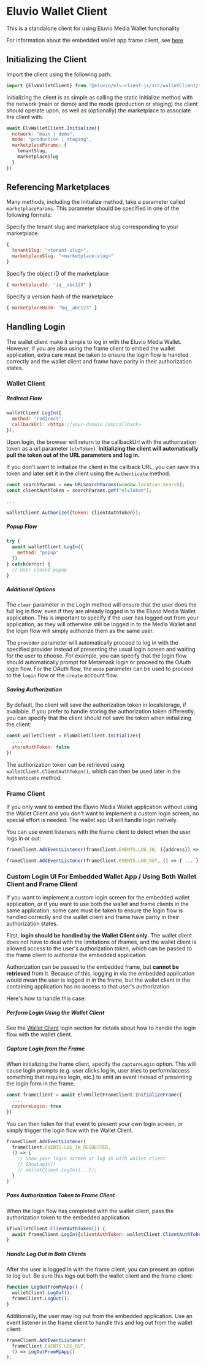 # Eluvio Wallet Client

This is a standalone client for using Eluvio Media Wallet functionality

For information about the embedded wallet app frame client, see [here](https://eluv-io.github.io/elv-media-wallet/ElvWalletFrameClient.html)

## Initializing the Client

Import the client using the following path:

```javascript
import {ElvWalletClient} from "@eluvio/elv-client-js/src/walletClient/index";
```

Initializing the client is as simple as calling the static Initialize method with the network (main or demo) and the mode (production or staging) the client should operate upon, as well as (optionally) the marketplace to associate the client with.

```javascript
await ElvWalletClient.Initialize({
  network: "main | demo",
  mode: "production | staging",
  marketplaceParams: {
    tenantSlug,
    marketplaceSlug
  }
})
```

## Referencing Marketplaces

Many methods, including the Initialize method, take a parameter called `marketplaceParams`. This parameter should be specified in one of the following formats:

Specify the tenant slug and marketplace slug corresponding to your marketplace.
```javascript
{
  tenantSlug: "<tenant-slug>", 
  marketplaceSlug: "<marketplace-slug>"
}
```

Specify the object ID of the marketplace
```javascript
{ marketplaceId: "iq__abc123" }
```

Specify a version hash of the marketplace
```javascript
{ marketplaceHash: "hq__abc123" }
```

## Handling Login

The wallet client make it simple to log in with the Eluvio Media Wallet. However, if you are also using the frame client to embed the wallet application, extra care must be taken to ensure the login flow is handled correctly and the wallet client and frame have parity in their authorization states.

<div id="wallet-client" />

### Wallet Client

##### Redirect Flow
```javascript
walletClient.LogIn({
  method: "redirect",
  callbackUrl: <https://your-domain.com/callback>
});
```

Upon login, the browser will return to the callbackUrl with the authorization token as a url parameter (`elvToken`). **Initializing the client will automatically pull the token out of the URL parameters and log in.** 

If you don't want to initialize the client in the callback URL, you can save this token and later set it in the client using the `Authenticate` method.

```javascript
const searchParams = new URLSearchParams(window.location.search);
const clientAuthToken = searchParams.get("elvToken");

...

walletClient.Authorize({token: clientAuthToken});

```

##### Popup Flow
```javascript
try {
  await walletClient.LogIn({
    method: "popup"
  })
} catch(error) {
  // User closed popup
}
```

##### Additional Options

The `clear` parameter in the LogIn method will ensure that the user does the full log in flow, even if they are already logged in to the Eluvio Media Wallet application. This is important to specify if the user has logged out from your application, as they will otherwise still be logged in to the Media Wallet and the login flow will simply authorize them as the same user.

The `provider` parameter will automatically proceed to log in with the specified provider instead of presenting the usual login screen and waiting for the user to choose. For example, you can specify that the login flow should automatically prompt for Metamask login or proceed to the OAuth login flow. For the OAuth flow, the `mode` parameter can be used to proceed to the `login` flow or the `create` account flow.

##### Saving Authorization

By default, the client will save the authorization token in localstorage, if available. If you prefer to handle storing the authorization token differently, you can specify that the client should not save the token when initializing the client:

```javascript
const walletClient = ElvWalletClient.Initialize({
  ...,
  storeAuthToken: false
})
```

The authorization token can be retrieved using `walletClient.ClientAuthToken()`, which can then be used later in the `Authenticate` method.


### Frame Client

If you only want to embed the Eluvio Media Wallet application without using the Wallet Client and you don't want to implement a custom login screen, no special effort is needed. The wallet app UI will handle login natively.

You can use event listeners with the frame client to detect when the user logs in or out:

```javascript
frameClient.AddEventListener(frameClient.EVENTS.LOG_IN, ({address}) => { ... });

frameClient.AddEventListener(frameClient.EVENTS.LOG_OUT, () => { ... });
```


### Custom Login UI For Embedded Wallet App / Using Both Wallet Client and Frame Client

If you want to implement a custom login screen for the embedded wallet application, or if you want to use both the wallet and frame clients in the same application, some care must be taken to ensure the login flow is handled correctly and the wallet client and frame have parity in their authorization states.

First, **login should be handled by the Wallet Client only**. The wallet client does not have to deal with the limitations of iframes, and the wallet client is allowed access to the user's authorization token, which can be passed to the frame client to authorize the embedded application. 

Authorization can be passed to the embedded frame, but **cannot be retrieved** from it. Because of this, logging in via the embedded application would mean the user is logged in in the frame, but the wallet client in the containing application has no access to that user's authorization.

Here's how to handle this case:

##### Perform Login Using the Wallet Client

See the [Wallet Client](#wallet-client) login section for details about how to handle the login flow with the wallet client.

##### Capture Login from the Frame

When initializing the frame client, specify the `captureLogin` option. This will cause login prompts (e.g. user clicks log in, user tries to perform/access something that requires login, etc.) to emit an event instead of presenting the login form in the frame. 

```javascript
const frameClient = await ElvWalletFrameClient.InitializeFrame({
  ...,
  captureLogin: true
})
```

You can then listen for that event to present your own login screen, or simply trigger the login flow with the Wallet Client.

```javascript
frameClient.AddEventListener(
  frameClient.EVENTS.LOG_IN_REQUESTED,
  () => {
    // Show your login screen or log in with wallet client
    // ShowLogin()
    // walletClient.LogIn({...});
  }
)
```

##### Pass Authorization Token to Frame Client

When the login flow has completed with the wallet client, pass the authorization token to the embedded application:

```javascript
if(walletClient.ClientAuthToken()) {
  await frameClient.LogIn({clientAuthToken: walletClient.ClientAuthToken()})
}
```

##### Handle Log Out in Both Clients

After the user is logged in with the frame client, you can present an option to log out. Be sure this logs out both the wallet client and the frame client:

```javascript
function LogOutFromMyApp() {
  walletClient.LogOut();
  frameClient.LogOut();
}
```

Additionally, the user may log out from the embedded application. Use an event listener in the frame client to handle this and log out from the wallet client:

```javascript
frameClient.AddEventListener(
  frameClient.EVENTS.LOG_OUT,
  () => LogOutFromMyApp()
);
```

